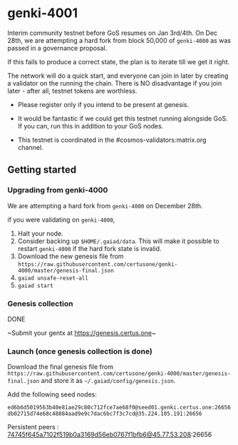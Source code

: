 # genki-4001

Interim community testnet before GoS resumes on Jan 3rd/4th. On Dec 28th, we are attempting a hard fork from block 50,000 of `genki-4000` as was passed in a governance proposal.

If this fails to produce a correct state, the plan is to iterate till we get it right.  

The network will do a quick start, and everyone can join in later by creating a validator on the running the chain. There is NO disadvantage if you join later - after all, testnet tokens are worthless.

- Please register only if you intend to be present at genesis.

- It would be fantastic if we could get this testnet running alongside GoS.
  If you can, run this in addition to your GoS nodes.

- This testnet is coordinated in the #cosmos-validators:matrix.org channel.

## Getting started

### Upgrading from genki-4000

We are attempting a hard fork from `genki-4000` on December 28th.

if you were validating on `genki-4000`,

1. Halt your node.
2. Consider backing up `$HOME/.gaiad/data`. This will make it possible to restart `genki-4000` if the hard fork state is invalid.
3. Download the new genesis file from `https://raw.githubusercontent.com/certusone/genki-4000/master/genesis-final.json`
4. `gaiad unsafe-reset-all`
5. `gaiad start`



### Genesis collection

DONE

~Submit your gentx at https://genesis.certus.one~

### Launch (once genesis collection is done)

Download the final genesis file from `https://raw.githubusercontent.com/certusone/genki-4000/master/genesis-final.json` and store it as `~/.gaiad/config/genesis.json`.

Add the following seed nodes:

    ed6b6d5019563b40e81ae29c80c712fce7ae68f0@seed01.genki.certus.one:26656
    db02715d74e68c48884aad9e9c7dac6bc7f3c7cd@35.224.105.191:26656


Persistent peers :
74745f645a7102f519b0a3169d56eb0767f1bfb6@45.77.53.208:26656
